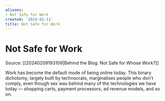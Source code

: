 ```yaml
---
aliases:
- Not Safe for Work
created: '2024-02-11'
title: Not Safe for Work
---
```


# Not Safe for Work

Source: [[20240209193109|Behind the Blog: Not Safe for Whose Work?]]

Work has become the default mode of being online today. This binary dichotomy, largely built by technocrats, marginalises people who don't comply, even though sex was behind many of the technologies we have today — shopping carts, payment processors, ad revenue models, and so on.